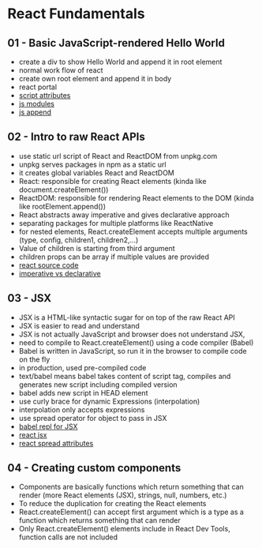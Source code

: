 # React Fundamentals

## 01 - Basic JavaScript-rendered Hello World

- create a div to show Hello World and append it in root element
- normal work flow of react
- create own root element and append it in body
- react portal
- [script attributes](https://developer.mozilla.org/en-US/docs/Web/HTML/Element/script#attributes)
- [js modules](https://developer.mozilla.org/en-US/docs/Web/JavaScript/Guide/Modules)
- [js append](https://developer.mozilla.org/en-US/docs/Web/API/Element/append)

## 02 - Intro to raw React APIs

- use static url script of React and ReactDOM from unpkg.com
- unpkg serves packages in npm as a static url
- it creates global variables React and ReactDOM
- React: responsible for creating React elements (kinda like
  document.createElement())
- ReactDOM: responsible for rendering React elements to the DOM (kinda like
  rootElement.append())
- React abstracts away imperative and gives declarative approach
- separating packages for multiple platforms like ReactNative
- for nested elements, React.createElement accepts multiple arguments (type,
  config, children1, children2,...)
- Value of children is starting from third argument
- children props can be array if multiple values are provided
- [react source code](https://github.com/facebook/react/blob/48907797294340b6d5d8fecfbcf97edf0691888d/packages/react-dom/src/client/ReactDOMComponent.js#L416)
- [imperative vs declarative](https://ui.dev/imperative-vs-declarative-programming)

## 03 - JSX

- JSX is a HTML-like syntactic sugar for on top of the raw React API
- JSX is easier to read and understand
- JSX is not actually JavaScript and browser does not understand JSX,
- need to compile to React.createElement() using a code compiler (Babel)
- Babel is written in JavaScript, so run it in the browser to compile code on
  the fly
- in production, used pre-compiled code
- text/babel means babel takes content of script tag, compiles and generates new
  script including compiled version
- babel adds new script in HEAD element
- use curly brace for dynamic Expressions (interpolation)
- interpolation only accepts expressions
- use spread operator for object to pass in JSX
- [babel repl for JSX](https://babeljs.io/repl#?browsers=defaults%2C%20not%20ie%2011%2C%20not%20ie_mob%2011&build=&builtIns=App&corejs=3.6&spec=false&loose=false&code_lz=MYewdgzgLgBArgSxgXhgHgCYIG4D40QAOAhmLgBICmANtSGgPRGm7rNkDqIATtRo-3wMseAFBA&debug=false&forceAllTransforms=false&shippedProposals=false&circleciRepo=&evaluate=false&fileSize=false&timeTravel=false&sourceType=module&lineWrap=true&presets=react&prettier=true&targets=&version=7.17.5&externalPlugins=&assumptions=%7B%7D)
- [react jsx](https://reactjs.org/docs/introducing-jsx.html)
- [react spread attributes](https://reactjs.org/docs/jsx-in-depth.html#spread-attributes)

## 04 - Creating custom components

- Components are basically functions which return something that can render
  (more React elements (JSX), strings, null, numbers, etc.)
- To reduce the duplication for creating the React elements
- React.createElement() can accept first argument which is a type as a function
  which returns something that can render
- Only React.createElement() elements include in React Dev Tools, function calls
  are not included
